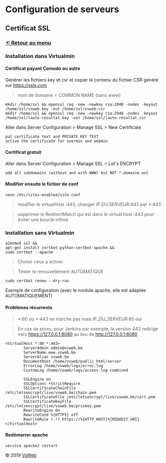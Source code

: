 Configuration de serveurs
==
Certificat SSL
-
### [&#9756; Retour au menu](../README.md)
### Installation dans Virtualmin
#### Certificat payant Comodo ou autre
Générer les fichiers key et csr et copier le contenu du fichier CSR généré sur https://ssls.com
> nom de domaine = COMMON NAME (sans www)
		
    mkdir /home/ssl && openssl req -new -newkey rsa:2048 -nodes -keyout /home/ssl/vsweb.key -out /home/ssl/vsweb.csr
    mkdir /home/ssl && openssl req -new -newkey rsa:2048 -nodes -keyout /home/ssl/lauto-resultat.key -out /home/ssl/lauto-resultat.csr

Aller dans Server Configuration > Manage SSL > New Certificate

    put certificate text and PRIVATE KEY TEXT 
    active the certificate for usermin and webmin

#### Certificat gratuit
Aller dans Server Configuration > Manage SSL > Let's ENCRYPT

    add all subdomains (without and with WWW) but NOT *.domaine.ext
		
#### Modifier ensuite le fichier de conf

    nano /etc/sites-enabled/site.conf
    
> modifier le virtualHost :443, changer IP.DU.SERVEUR:443 par *:443

> supprimer le RedirectMatch qui est dans le virtual host :443
 pour éviter une boucle infinie
 
### Installation sans Virtualmin

    a2enmod ssl &&
    apt-get install certbot python-certbot-apache &&
    sudo certbot --apache
    
> Choisir ceux a activer

> Tester le renouvellement AUTOMATIQUE

    sudo certbot renew --dry-run

Exemple de configuration (avec le module apache, elle est adaptée AUTOMATIQUEMENT)
#### Problèmes récurrents
> *:80 ou *:443 ne marche pas mais IP_DU_SERVEUR:80 oui

> En cas de proxy, pour Jenkins par exemple, la version 443 redirige vers https://127.0.0.1:8080 au lieu de http://127.0.0.1:8080

    <VirtualHost *:80 *:443>                     						
            ServerAdmin admin@vsweb.be
            ServerName www.vsweb.be
            ServerAlias vsweb.be               					
            DocumentRoot /home/vsweb/public_html/server
            ErrorLog /home/vsweb/logs/error.log
            CustomLog /home/vsweb/logs/access.log combined
            
            SSLEngine on									
            SSLOptions +StrictRequire							
            SSLCertificateChainFile /etc/letsencrypt/live/vsweb.be/chain.pem		
            SSLCertificateFile /etc/letsencrypt/live/vsweb.be/cert.pem		
            SSLCertificateKeyFile /etc/letsencrypt/live/vsweb.be/privkey.pem		
            RewriteEngine On								
            RewriteCond %{HTTPS} off							
            RewriteRule (.*) https://%{HTTP_HOST}%{REQUEST_URI}				
    </VirtualHost>


#### Redémarrer apache

    service apache2 restart

&copy; 2019 [VsWeb](https://vsweb.be)
